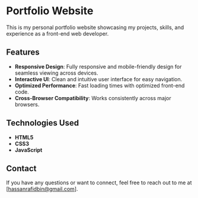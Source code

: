 
# Portfolio Website

This is my personal portfolio website showcasing my projects, skills, and experience as a front-end web developer.

## Features

- **Responsive Design**: Fully responsive and mobile-friendly design for seamless viewing across devices.
- **Interactive UI**: Clean and intuitive user interface for easy navigation.
- **Optimized Performance**: Fast loading times with optimized front-end code.
- **Cross-Browser Compatibility**: Works consistently across major browsers.

## Technologies Used

- **HTML5**
- **CSS3**
- **JavaScript**




## Contact

If you have any questions or want to connect, feel free to reach out to me at [hassanrafidbin@gmail.com].




